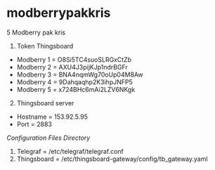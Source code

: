 # modberrypakkris
5 Modberry pak kris

1. Token Thingsboard
- Modberry 1  = O8Si5TC4suoSLRGxCtZb
- Modberry 2  = AXU4J3pijKJp1ndrBGFr
- Modberry 3  = BNA4nqmWg70oUp04M8Aw
- Modberry 4  = 9Dahqaqhp2K3ihpJNFP5
- Modberry 5  = x724BHc6mAi2LZV6NKgk

2. Thingsboard server
- Hostname  = 153.92.5.95
- Port      = 2883

*Configuration Files Directory*
1. Telegraf = /etc/telegraf/telegraf.conf
2. Thingsboard = /etc/thingsboard-gateway/config/tb_gateway.yaml
